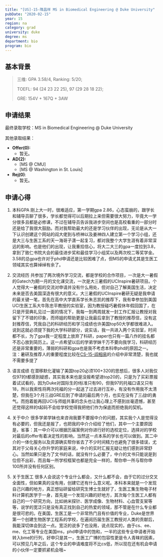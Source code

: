 ```yaml
---
title: "[US]-15-隋昌祥 MS in Biomedical Engineering @ Duke University"
pubDate: "2020-02-15"
year: 15
region: na
category: grad
university: duke
degree: ms
department: bio
program: bio
---
```


## 基本背景

> 三维: GPA 3.58/4, Ranking: 5/20;
>
> TOEFL: 94 (24 23 22 25), 97 (29 28 18 22);
>
> GRE: 154V + 167Q + 3AW

## 申请结果

最终录取学校：MS in Biomedical Engineering @ Duke University

其他录取结果：

* **Offer\(0\):**
  * 暂无。
* **AD\(2\):**
  * \[MS @ CMU\]
  * \[MS @ Washington in St. Louis\]
* **Rej\(0\)**:
  * 暂无。

## 申请心得

1.	本科GPA
刚上大一时，很难适应，第一学期gpa 2.86，心态蛮崩的，跟学长和辅导员聊了很多，学长都觉得可以后期拉上来但需要很大努力，毕竟大一学分很多且都是必修课，不过在辅导员告诉我进步空间也是高校看重的一部分时还是给了我很大鼓励。而对我帮助最大的还是学习伙伴的出现，无论是从大一下认识创建这个网站的阎大佬到与桥神以及姜神四人建立第一个学习小组，还是大三与生医工系的天一海哥子潇一起复习，都对我整个大学生涯有着非常深远的影响。也是他们的出现，让我重拾信心，将大二大三的gpa一度拉到3.8，拿到了致仁书院大会的最佳进步奖和最佳学习小组奖以及两次校二等奖学金。3.58的总gpa也许对于phd申请还是比较困难了点，但MS的申请尤其是生医工领域其实也算绰绰有余了。
2.	交流经历
共参加了两次境外学习交流，都是学校的合作项目，一次是大一暑假的Gatech为期一月的文化课交流，一次是大三暑假的UCInspire暑研项目。个人觉得大一暑假的交流对申请并没有什么用处，但对自己了解美国生活，决定未来是否去美国深造有很大的意义。大三暑假的UCInspire暑研无疑是我申请的最关键一笔，首先在高中大学直系学长朱志凯的推荐下，我有幸参加到美国UCI生医工系大牛陈忠平教授的实验室，因为教授碰巧暑假休年假回国了，在只是开营典礼见过一面的情况下，我每一到两周就发一封工作汇报让教授对我留下了不错的印象，而师姐的帮助更是让我最后拿到了教授的推荐信，没有这封推荐信，凭我自己的科研经历和学习成绩也许美国top50大学都很难进入。说到这就必须提下我的大学科研部分，说实话，我一共进入两个实验室，时间都不长，为了gpa我一定程度上放弃了科研，paper也只有一篇八作的挂名都不忍心放到简历上。这一点希望以后的学弟学妹千万不要向我学习，科研经历还是非常重要的，薄弱的科研和gpa也是我不考虑本科申phd的原因之一。
注：暑研及推荐人的重要程度比较在[CS-15-阎相易](海外交流/暑研/在计系，暑研对北美申请重要性的讨论.md)的介绍中非常清楚，我也就不需要多提了

3.	语言成绩
在潜移默化灌输了美国top20必须100+320的思想后，很多人对我仅仅97的t都感到疑惑，其实我本来也是没报希望进top20的，只是为了买彩票报着试试看的，因为Duke对国际生的t标准只有90，但我97的托福口语又只有18，所以我索性将两次托福的分一起送了过去进行互补，有没有作用我不太清楚，但我在3个月三战GRE后到了申请的最后两个月，也实在没有了三战t的勇气。而抱着能再回UCI与师姐共事的念头也让我心理上不感到丝毫遗憾，甚至还觉得这样的t起码不会给学校觉得我把他们作为保底而拒绝我的契机。

4.	关于中介
很多学弟学妹也来咨询我要不要报中介的问题，其实我个人是觉得没有必要的，但我还是报了，也把我的中介介绍给了他们，其中一个主要原因是，省事：其一中介可以根据历届案例对你进行好的选校定位，选择对的学校对最后的offer有着决定性的影响，当然这一点本系的学长也可以做到。其二中介的一体化服务以及资源确实帮你省去了不少时间精力也避免了很多错误，尤其对于父母关心你升学的家庭来说，中介的实时汇报无疑让他们感到非常舒心。当然如果只是为了文书的话，就没有什么必要了，中介的文书只能说是到位但不出彩，而且每一所学校框架也都是完全一样的，帮你申一所与帮你申100所并没有任何区别。

5.	关于生医工
很多人会说这个专业什么都会，又什么都不会，由于它的过分交叉全面性，但如果真的没有用，创建它还有什么意义呢。本科本来就是一个发现自己兴趣的地方，真正想钻研留给研究生博士生就好了，生医工集生物电子材料计算机医学于一身，首先是一个发现兴趣的好地方，其次每个生医工人都有自己的一个研究方向，比如纳米探针、医学成像、生物材料、心血管支架等等，说学的宽泛只是没有真正找到自己的热爱的领域，那不管是在什么专业都是很可悲的。在美国，生医工是一个非常热门且有价值的专业，Duke是世界第一个创建生物医学工程系的学校，在遍阅历届生医工教授对人类的贡献后，我能深切体会到这一点。宽泛的说多了也没用，说点现实的，由于cs、ee、me、化工等专业在美国ms，phd申请中的饱和，一半的这些专业申请者开始转入bme的行列，好申只是其一，生医工广博的包容性更是令人青睐的因素，可以预见几年之后，这个专业的申请难度将不比cs低，所以现在还有机会申请的小伙伴一定要抓紧机会哦~
